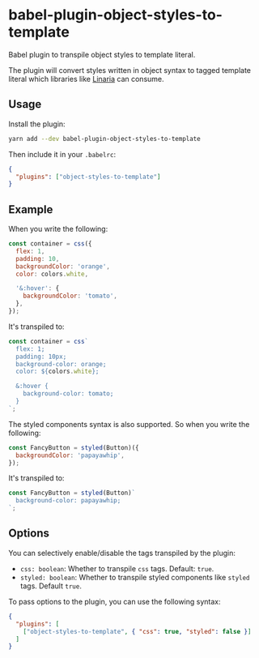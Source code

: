# babel-plugin-object-styles-to-template

Babel plugin to transpile object styles to template literal.

The plugin will convert styles written in object syntax to tagged template literal which libraries like [Linaria](https://github.com/callstack/linaria) can consume.

## Usage

Install the plugin:

```sh
yarn add --dev babel-plugin-object-styles-to-template
```

Then include it in your `.babelrc`:

```json
{
  "plugins": ["object-styles-to-template"]
}
```

## Example

When you write the following:

```js
const container = css({
  flex: 1,
  padding: 10,
  backgroundColor: 'orange',
  color: colors.white,

  '&:hover': {
    backgroundColor: 'tomato',
  },
});
```

It's transpiled to:

```js
const container = css`
  flex: 1;
  padding: 10px;
  background-color: orange;
  color: ${colors.white};

  &:hover {
    background-color: tomato;
  }
`;
```

The styled components syntax is also supported. So when you write the following:

```js
const FancyButton = styled(Button)({
  backgroundColor: 'papayawhip',
});
```

It's transpiled to:

```js
const FancyButton = styled(Button)`
  background-color: papayawhip;
`;
```

## Options

You can selectively enable/disable the tags transpiled by the plugin:

- `css: boolean`: Whether to transpile `css` tags. Default: `true`.
- `styled: boolean`: Whether to transpile styled components like `styled` tags. Default `true`.

To pass options to the plugin, you can use the following syntax:

```json
{
  "plugins": [
    ["object-styles-to-template", { "css": true, "styled": false }]
  ]
}
```
